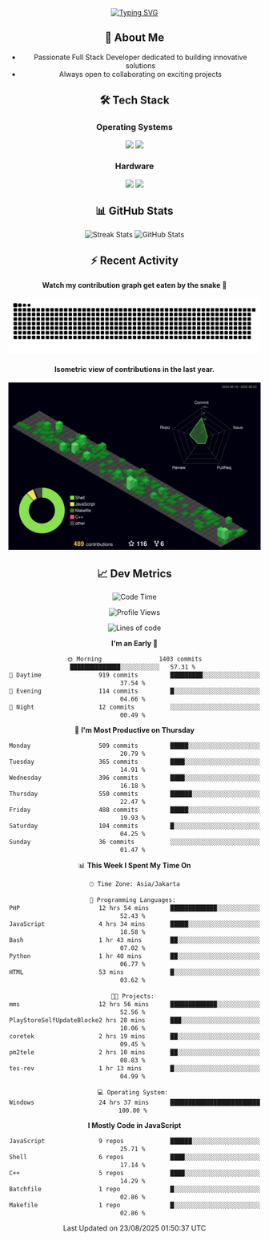 <div align="center" style="max-width: 900px; margin: auto;">
<a href="https://github.com/thunderkex">
  <img src="https://readme-typing-svg.herokuapp.com?font=Fira+Code&pause=1000&center=true&vCenter=true&width=435&lines=Ha+ha!+I+am+here!;Told+you+a+storm+was+coming!" alt="Typing SVG" />
</a>

## 👋 About Me
- Passionate Full Stack Developer dedicated to building innovative solutions
- Always open to collaborating on exciting projects

## 🛠️ Tech Stack
### Operating Systems
<a href="#"><img src="https://img.shields.io/badge/Linux-FCC624?style=flat&logo=linux&logoColor=black"></a>
<a href="#"><img src="https://img.shields.io/badge/Windows-0078D6?style=flat&logo=windows&logoColor=white"></a>

### Hardware
<a href="#"><img src="https://img.shields.io/badge/Raspberry%20Pi-C51A4A?style=flat&logo=raspberrypi&logoColor=white"></a>
<a href="#"><img src="https://img.shields.io/badge/Arduino-00979D?style=flat&logo=Arduino&logoColor=white"></a>

## 📊 GitHub Stats
<div align="center">
  <img src="https://streak-stats.demolab.com?user=thunderkex&theme=tokyonight-duo&border_radius=20" alt="Streak Stats" />
  <img src="https://github-readme-stats.vercel.app/api?username=thunderkex&show_icons=true&theme=tokyonight&border_radius=20" alt="GitHub Stats" />
</div>

## ⚡ Recent Activity
<h4>Watch my contribution graph get eaten by the snake 🐍</h4>
<img width="600em" alt="thunderkex's Github commit snake" src="https://raw.githubusercontent.com/thunderkex/thunderkex/output/grid-snake-ov.svg" />

<h4>Isometric view of contributions in the last year.</h4>
<a href="./profile-3d-contrib/profile-night-green.svg">
	<img width="600em" src="./profile-3d-contrib/profile-night-green.svg">
</a>

## 📈 Dev Metrics
<!--START_SECTION:waka-->
![Code Time](http://img.shields.io/badge/Code%20Time-1%2C503%20hrs%2037%20mins-blue)

![Profile Views](http://img.shields.io/badge/Profile%20Views-4-blue)

![Lines of code](https://img.shields.io/badge/From%20Hello%20World%20I%27ve%20Written-3.5%20million%20lines%20of%20code-blue)

**I'm an Early 🐤** 

```text
🌞 Morning                1403 commits        ██████████████░░░░░░░░░░░   57.31 % 
🌆 Daytime                919 commits         █████████░░░░░░░░░░░░░░░░   37.54 % 
🌃 Evening                114 commits         █░░░░░░░░░░░░░░░░░░░░░░░░   04.66 % 
🌙 Night                  12 commits          ░░░░░░░░░░░░░░░░░░░░░░░░░   00.49 % 
```
📅 **I'm Most Productive on Thursday** 

```text
Monday                   509 commits         █████░░░░░░░░░░░░░░░░░░░░   20.79 % 
Tuesday                  365 commits         ████░░░░░░░░░░░░░░░░░░░░░   14.91 % 
Wednesday                396 commits         ████░░░░░░░░░░░░░░░░░░░░░   16.18 % 
Thursday                 550 commits         ██████░░░░░░░░░░░░░░░░░░░   22.47 % 
Friday                   488 commits         █████░░░░░░░░░░░░░░░░░░░░   19.93 % 
Saturday                 104 commits         █░░░░░░░░░░░░░░░░░░░░░░░░   04.25 % 
Sunday                   36 commits          ░░░░░░░░░░░░░░░░░░░░░░░░░   01.47 % 
```


📊 **This Week I Spent My Time On** 

```text
🕑︎ Time Zone: Asia/Jakarta

💬 Programming Languages: 
PHP                      12 hrs 54 mins      █████████████░░░░░░░░░░░░   52.43 % 
JavaScript               4 hrs 34 mins       █████░░░░░░░░░░░░░░░░░░░░   18.58 % 
Bash                     1 hr 43 mins        ██░░░░░░░░░░░░░░░░░░░░░░░   07.02 % 
Python                   1 hr 40 mins        ██░░░░░░░░░░░░░░░░░░░░░░░   06.77 % 
HTML                     53 mins             █░░░░░░░░░░░░░░░░░░░░░░░░   03.62 % 

🐱‍💻 Projects: 
mms                      12 hrs 56 mins      █████████████░░░░░░░░░░░░   52.56 % 
PlayStoreSelfUpdateBlocke2 hrs 28 mins       ███░░░░░░░░░░░░░░░░░░░░░░   10.06 % 
coretek                  2 hrs 19 mins       ██░░░░░░░░░░░░░░░░░░░░░░░   09.45 % 
pm2tele                  2 hrs 10 mins       ██░░░░░░░░░░░░░░░░░░░░░░░   08.83 % 
tes-rev                  1 hr 13 mins        █░░░░░░░░░░░░░░░░░░░░░░░░   04.99 % 

💻 Operating System: 
Windows                  24 hrs 37 mins      █████████████████████████   100.00 % 
```

**I Mostly Code in JavaScript** 

```text
JavaScript               9 repos             ██████░░░░░░░░░░░░░░░░░░░   25.71 % 
Shell                    6 repos             ████░░░░░░░░░░░░░░░░░░░░░   17.14 % 
C++                      5 repos             ████░░░░░░░░░░░░░░░░░░░░░   14.29 % 
Batchfile                1 repo              █░░░░░░░░░░░░░░░░░░░░░░░░   02.86 % 
Makefile                 1 repo              █░░░░░░░░░░░░░░░░░░░░░░░░   02.86 % 
```




 Last Updated on 23/08/2025 01:50:37 UTC
<!--END_SECTION:waka-->
</div>
